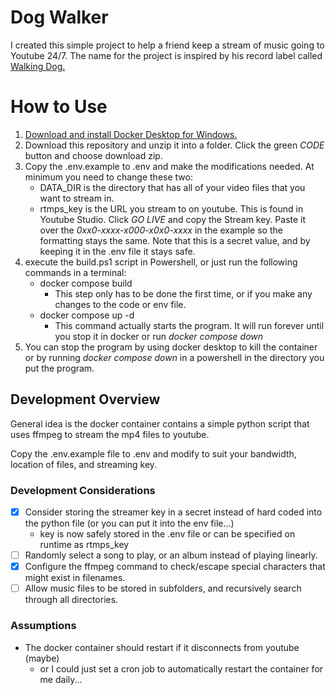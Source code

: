 # Dog Walker

I created this simple project to help a friend keep a stream of music going to Youtube 24/7. The name for the project is inspired by his record label called [Walking Dog.](https://www.thewalkingdog.net/)

# How to Use

1. [Download and install Docker Desktop for Windows.](https://docs.docker.com/desktop/install/windows-install/)
1. Download this repository and unzip it into a folder. Click the green *CODE* button and choose download zip.
1. Copy the .env.example to .env and make the modifications needed. At minimum you need to change these two:
    - DATA_DIR is the directory that has all of your video files that you want to stream in.
    - rtmps_key is the URL you stream to on youtube. This is found in Youtube Studio. Click *GO LIVE* and copy the Stream key. Paste it over the *0xx0-xxxx-x000-x0x0-xxxx* in the example so the formatting stays the same. Note that this is a secret value, and by keeping it in the .env file it stays safe.
1. execute the build.ps1 script in Powershell, or just run the following commands in a terminal:
    - docker compose build
        - This step only has to be done the first time, or if you make any changes to the code or env file.
    - docker compose up -d
        - This command actually starts the program. It will run forever until you stop it in docker or run *docker compose down*
1. You can stop the program by using docker desktop to kill the container or by running *docker compose down* in a powershell in the directory you put the program.

## Development Overview

General idea is the docker container contains a simple python script that uses ffmpeg to stream the mp4 files to youtube.

Copy the .env.example file to .env and modify to suit your bandwidth, location of files, and streaming key.

### Development Considerations
- [x] Consider storing the streamer key in a secret instead of hard coded into the python file (or you can put it into the env file...)
    - key is now safely stored in the .env file or can be specified on runtime as rtmps_key
- [ ] Randomly select a song to play, or an album instead of playing linearly. 
- [x] Configure the ffmpeg command to check/escape special characters that might exist in filenames.
- [ ] Allow music files to be stored in subfolders, and recursively search through all directories.

### Assumptions
- The docker container should restart if it disconnects from youtube (maybe)
    - or I could just set a cron job to automatically restart the container for me daily...
